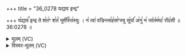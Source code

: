 +++
title = "36_0278 यद्याव इन्द्र"

+++
य꣡द्याव꣢꣯ इन्द्र ते श꣣त꣢ꣳ श꣣तं꣡ भूमी꣢꣯रु꣣त꣢स्युः । न꣡ त्वा꣢ वज्रिन्त्स꣣ह꣢स्र꣣ꣳस्यु सू꣢र्या꣣ अ꣢नु꣣ न꣢ जा꣣त꣡म꣢ष्ट꣣ रो꣡द꣢सी ॥ 36:0278 ॥

<details><summary>मूलम् (VC)</summary>

य꣡द्द्याव꣢꣯ इन्द्र ते श꣣त꣢ꣳ श꣣तं꣡ भूमी꣢꣯रु꣣त꣢ स्युः । न꣡ त्वा꣢ वज्रिन्त्स꣣ह꣢स्र꣣ꣳ सू꣢र्या꣣ अ꣢नु꣣ न꣢ जा꣣त꣡म꣢ष्ट꣣ रो꣡द꣢सी ॥२७८॥
</details>

<details><summary>विस्वर-मूलम् (VC)</summary>

यद्द्याव इन्द्र ते शतꣳ शतं भूमीरुत स्युः । न त्वा वज्रिन्त्सहस्रꣳ सूर्या अनु न जातमष्ट रोदसी ॥२७८॥
</details>